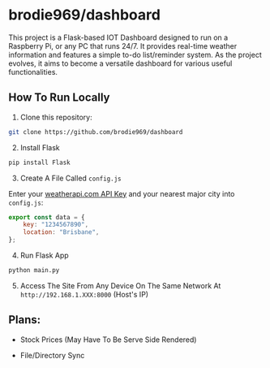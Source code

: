 # brodie969/dashboard

This project is a Flask-based IOT Dashboard designed to run on a Raspberry Pi, or any PC that runs 24/7. It provides real-time weather information and features a simple to-do list/reminder system. As the project evolves, it aims to become a versatile dashboard for various useful functionalities.

## How To Run Locally

1. Clone this repository:

```bash
git clone https://github.com/brodie969/dashboard
```

2. Install Flask

```bash
pip install Flask
```

3. Create A File Called `config.js`

Enter your [weatherapi.com API Key](https://www.weatherapi.com/) and your nearest major city into `config.js`:

```Javascript
export const data = {
    key: "1234567890",
    location: "Brisbane",
};
```

4. Run Flask App

```bash
python main.py
```

5. Access The Site From Any Device On The Same Network At `http://192.168.1.XXX:8000` (Host's IP)

## Plans:

- Stock Prices (May Have To Be Serve Side Rendered)

- File/Directory Sync
